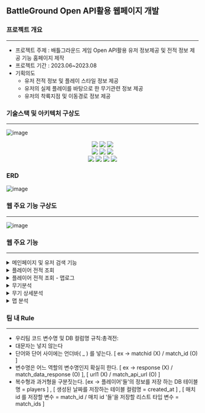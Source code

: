 ## BattleGround Open API활용 웹페이지 개발 

### 프로젝트 개요
- - - 
- 프로젝트 주제 : 배틀그라운드 게임 Open API활용 유저 정보제공 및 전적 정보 제공 기능 홈페이지 제작
- 프로젝트 기간 : 2023.06~2023.08
- 기획의도
  - 유저 전적 정보 및 플레이 스타일 정보 제공
  - 유저의 실제 플레이를 바탕으로 한 무기관련 정보 제공
  - 유저의 착륙지점 및 이동경로 정보 제공

### 기술스택 및 아키텍처 구상도
- - -
![image](https://github.com/nbac406/battleGround/assets/125121623/cb9db150-7b87-4e82-91bd-4d86607a7d1b)
<div align="center">
<img src="https://img.shields.io/badge/Python-3776AB?style=for-the-badge&logo=Python&logoColor=white">
<img src="https://img.shields.io/badge/Django-092E20?style=for-the-badge&logo=django&logoColor=white">
<img src="https://img.shields.io/badge/Docker-2496ED?style=for-the-badge&logo=docker&logoColor=white"> </br>
<img src="https://img.shields.io/badge/GCP-4285F4?style=for-the-badge&logo=googlecloud&logoColor=white">
<img src="https://img.shields.io/badge/MySQL-4479A1?style=for-the-badge&logo=MySQL&logoColor=white">
<img src="https://img.shields.io/badge/ubuntu-E95420?style=for-the-badge&logo=ubuntu&logoColor=white">  </br>
<img src="https://img.shields.io/badge/apachehadoop-66CCFF?style=for-the-badge&logo=apachehadoop&logoColor=white">
<img src="https://img.shields.io/badge/apachespark-E25A1C?style=for-the-badge&logo=apachespark&logoColor=white"> 
<img src="https://img.shields.io/badge/nginx-2C2255?style=for-the-badge&logo=nginx&logoColor=white"> 
<img src="https://img.shields.io/badge/gunicorn-499848?style=for-the-badge&logo=gunicorn&logoColor=white"> 
</div>


### ERD
![image](https://github.com/nbac406/battleGround/assets/125121623/420abaf5-2b25-43e2-880a-bc52c758615d)


### 웹 주요 기능 구상도
- - -
![image](https://github.com/nbac406/battleGround/assets/125121623/bb68a581-e1ea-4edc-87d4-61a08f9fad0c)


### 웹 주요 기능 
- - -
<details>
<summary>메인페이지 및 유저 검색 기능</summary>
  
- 유저 검색 기능
- 서버 변경 기능 (KAKAO & STEAM)
- 무기 분석/맵 분석 페이지 이동
- 커뮤니티 워드 클라우드
![image](https://github.com/nbac406/battleGround/assets/125121623/77fbbf80-a021-444f-9f7a-06ed0ab77296)
</details>

<details>
<summary>플레이어 전적 조회</summary>
  
- 검색 유저 닉네임, 선택서버
- 전적 갱신 (Open API 호출)
- 솔로/듀오/스쿼드별 경기 요약
- 유저 무기레벨 top3표시
- 유저 플레이스타일 표시(Kmeans 클러스터링)
- 최근 30일 유저 match이력
![image](https://github.com/nbac406/battleGround/assets/125121623/0b576df5-8f3b-469c-a711-cd218971e29a)
</details>

<details>
<summary>플레이어 전적 조회 - 맵로그</summary>
  
- JavaScripts Leaflet 라이브러리 활용 배틀그라운드 맵 구현
- 유저의 킬 & 데스 로그 (이동경로 및 킬로그 확인)

![image](https://github.com/nbac406/battleGround/assets/125121623/bb6aa045-63b6-4bb2-97de-395c5539cf55)
![image](https://github.com/nbac406/battleGround/assets/125121623/c96ff23a-6c36-4672-a837-c0a58a9b7200)
</details>

<details>
<summary>무기분석</summary>
  
- 무기티어 표 기능 
![image](https://github.com/nbac406/battleGround/assets/125121623/1d8ad941-7738-425c-84fd-36fa573158ca)
</details>


<details>
<summary>무기 상세분석</summary>
  
- 1주간의 매치데이터 기반 상대하기 쉬운 무기 top3 & 어려운 무기 top3 표시
- 게임 플레이 내 무기별 가장 많이 착용된 parts정보 제공
- 1주간 매치데이터를 기반으로 무기별 주로 kill 이 발생하는 거리를 측정하고 단위별로 나누어 그래프로 시각화
![image](https://github.com/nbac406/battleGround/assets/125121623/5ffd8153-89ad-4a21-89bc-9bcd25be9988)
![image (1)](https://github.com/nbac406/battleGround/assets/125121623/ddf963e4-607e-400f-977a-fd4a21c6fc2f)
![image (2)](https://github.com/nbac406/battleGround/assets/125121623/64f85804-9300-4a7e-9ec1-17dca213ee0f)
</details>


<details>
<summary>맵 분석</summary>
  
- 배틀그라운드의 총 6개의 맵에 대해 비행기 시작지점과 종착지점을 설정하여 비행기 경로별 유저들의 시작지점 시각화
![image](https://github.com/nbac406/battleGround/assets/125121623/cfd7ab53-ff4a-464b-bb75-6be807caf609)
</details>


### 팀 내 Rule
- - -
- 우리팀 코드 변수명 및 DB 컬럼명 규칙:총격전:
- 대문자는 넣지 않는다
- 단어와 단어 사이에는 언더바( _ ) 를 넣는다. [ ex -> matchid (X) / match_id (O) ]
- 변수명은 어느 역할의 변수명인지 확실히 한다. [ ex -> response (X) / match_data_response (O) ], [ url1 (X) / match_api_url (O) ]
- 복수형과 과거형을 구분짓는다. [ex -> 플레이어'들'의 정보를 저장 하는 DB 테이블명 = players ] , [ 생성된 날짜를 저장하는 테이블 컬럼명 = created_at ] , [ 매치 id 를 저장할 변수 = match_id / 매치 id '들'을 저장할 리스트 타입 변수 = match_ids ]
